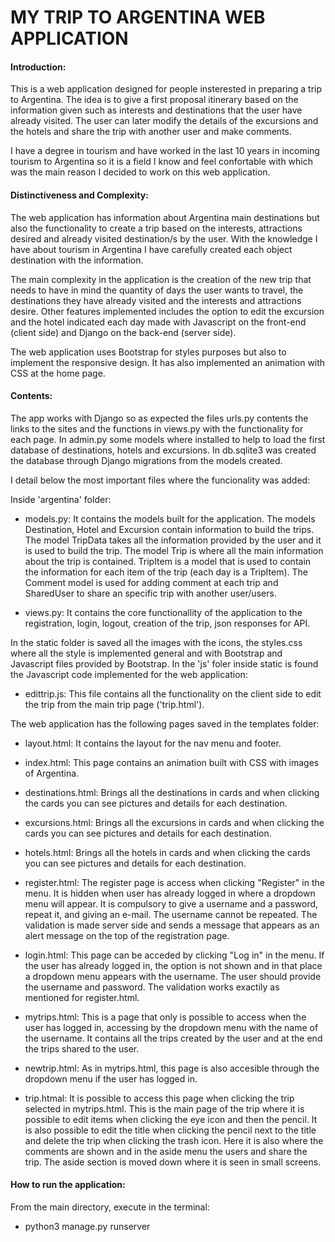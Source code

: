# MY TRIP TO ARGENTINA WEB APPLICATION
#### Introduction:

This is a web application designed for people insterested in preparing a trip to Argentina. The idea is to give a first proposal itinerary based on the information given such as interests and destinations that the user have already visited. The user can later modify the details of the excursions and the hotels and share the trip with another user and make comments.

I have a degree in tourism and have worked in the last 10 years in incoming tourism to Argentina so it is a field I know and feel confortable with which was the main reason I decided to work on this web application.

#### Distinctiveness and Complexity:
The web application has information about Argentina main destinations but also the functionality to create a trip based on the interests, attractions desired and already visited destination/s by the user. With the knowledge I have about tourism in Argentina I have carefully created each object destination with the information.

The main complexity in the application is the creation of the new trip that needs to have in mind the quantity of days the user wants to travel, the destinations they have already visited and the interests and attractions desire. Other features implemented includes the option to edit the excursion and the hotel indicated each day made with Javascript on the front-end (client side) and Django on the back-end (server side).

The web application uses Bootstrap for styles purposes but also to implement the responsive design. It has also implemented an animation with CSS at the home page.

#### Contents:
The app works with Django so as expected the files urls.py contents the links to the sites and the functions in views.py with the functionality for each page. In admin.py some models where installed to help to load the first database of destinations, hotels and excursions. In db.sqlite3 was created the database through Django migrations from the models created.

I detail below the most important files where the funcionality was added:

Inside 'argentina' folder:

- models.py:
    It contains the models built for the application. The models Destination, Hotel and Excursion contain information to build the trips. The model TripData takes all the information provided by the user and it is used to build the trip. The model Trip is where all the main information about the trip is contained. TripItem is a model that is used to contain the information for each item of the trip (each day is a TripItem). The Comment model is used for adding comment at each trip and SharedUser to share an specific trip with another user/users.

- views.py: 
    It contains the core functionallity of the application to the registration, login, logout, creation of the trip, json responses for API.

In the static folder is saved all the images with the icons, the styles.css where all the style is implemented general and with Bootstrap and Javascript files provided by Bootstrap.
In the 'js' foler inside static is found the Javascript code implemented for the web application:

- edittrip.js:
    This file contains all the functionality on the client side to edit the trip from the main trip page ('trip.html').

The web application has the following pages saved in the templates folder:

- layout.html: 
    It contains the layout for the nav menu and footer.

- index.html: 
    This page contains an animation built with CSS with images of Argentina.

- destinations.html:
    Brings all the destinations in cards and when clicking the cards you can see pictures and details for each destination.

- excursions.html:
    Brings all the excursions in cards and when clicking the cards you can see pictures and details for each destination.

- hotels.html:
    Brings all the hotels in cards and when clicking the cards you can see pictures and details for each destination.

- register.html: 
    The register page is access when clicking "Register" in the menu. It is hidden when user has already logged in where a dropdown menu will appear.
    It is compulsory to give a username and a password, repeat it, and giving an e-mail. The username cannot be repeated. The validation is made server side and sends a message that appears as an alert message on the top of the registration page.

- login.html: 
    This page can be acceded by clicking "Log in" in the menu. If the user has already logged in, the option is not shown and in that place a dropdown menu appears with the username. The user should provide the username and password. The validation works exactily as mentioned for register.html.

- mytrips.html:
    This is a page that only is possible to access when the user has logged in, accessing by the dropdown menu with the name of the username. It contains all the trips created by the user and at the end the trips shared to the user.

- newtrip.html:
    As in mytrips.html, this page is also accesible through the dropdown menu if the user has logged in.

- trip.htmal:
    It is possible to access this page when clicking the trip selected in mytrips.html. This is the main page of the trip where it is possible to edit items when clicking the eye icon and then the pencil. It is also possible to edit the title when clicking the pencil next to the title and delete the trip when clicking the trash icon. Here it is also where the comments are shown and in the aside menu the users and share the trip. The aside section is moved down where it is seen in small screens.

#### How to run the application:
From the main directory, execute in the terminal:
- python3 manage.py runserver